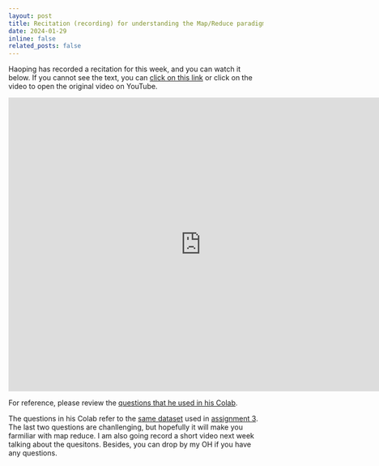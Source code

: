```yaml
---
layout: post
title: Recitation (recording) for understanding the Map/Reduce paradigm is released
date: 2024-01-29
inline: false
related_posts: false
---
```


Haoping has recorded a recitation for this week, and you can watch it below. If you cannot see the text, you can [click on this link](https://www.youtube.com/watch?v=sFCzsmKWsRs) or click on the video to open the original video on YouTube.

<iframe width="760" height="580" src="https://www.youtube.com/embed/sFCzsmKWsRs?si=D4DxGXW-5SUdejku" title="YouTube video player" frameborder="0" allow="accelerometer; autoplay; clipboard-write; encrypted-media; gyroscope; picture-in-picture; web-share" allowfullscreen></iframe>

For reference, please review the [questions that he used in his Colab](https://colab.research.google.com/drive/12jFOfj7Pf0Farum10IWXEfhKSLXPhRed).
 
The questions in his Colab refer to the [same dataset](https://course.ccs.neu.edu/cs6220/fall2023/homework-3/) used in [assignment 3](../../homework-3). The last two questions are chanllenging, but hopefully it will make you farmiliar with map reduce. I am also going record a short video next week talking about the quesitons. Besides, you can drop by my OH if you have any questions.
